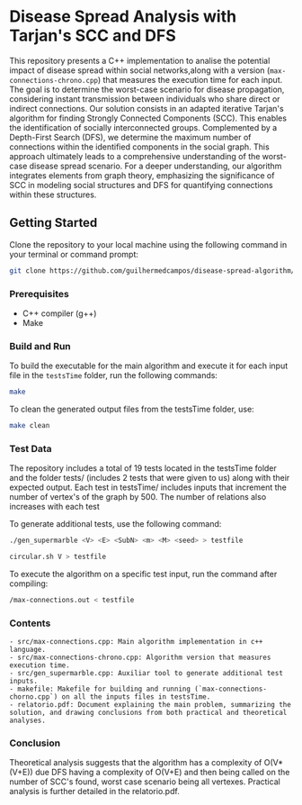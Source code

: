 # Disease Spread Analysis with Tarjan's SCC and DFS

This repository presents a C++ implementation to analise the potential impact of disease spread within social networks,along with a version (`max-connections-chrono.cpp`) that measures the execution time for each input. The goal is to determine the worst-case scenario for disease propagation, considering instant transmission between individuals who share direct or indirect connections. Our solution consists in an adapted iterative Tarjan's algorithm for finding Strongly Connected Components (SCC). This enables the identification of socially interconnected groups. Complemented by a Depth-First Search (DFS), we determine the maximum number of connections within the identified components in the social graph. This approach ultimately leads to a comprehensive understanding of the worst-case disease spread scenario.
For a deeper understanding, our algorithm integrates elements from graph theory, emphasizing the significance of SCC in modeling social structures and DFS for quantifying connections within these structures. 

## Getting Started

Clone the repository to your local machine using the following command in your terminal or command prompt:

```bash
git clone https://github.com/guilhermedcampos/disease-spread-algorithm/
```

### Prerequisites

- C++ compiler (g++)
- Make

### Build and Run

To build the executable for the main algorithm and execute it for each input file in the `testsTime` folder, run the following commands:

```bash
make
```

To clean the generated output files from the testsTime folder, use:

```bash
make clean
```
### Test Data

The repository includes a total of 19 tests located in the testsTime folder and the folder tests/ (includes 2 tests that were given to us) along with their expected output. 
Each test  in testsTime/ includes inputs that increment the number of vertex's of the graph by 500. The number of relations also increases with each test

To generate additional tests, use the following command:

```bash
./gen_supermarble <V> <E> <SubN> <m> <M> <seed> > testfile
```

```bash
circular.sh V > testfile
```

To execute the algorithm on a specific test input, run the command after compiling:

```bash
/max-connections.out < testfile
``` 

### Contents

    - src/max-connections.cpp: Main algorithm implementation in c++ language.
    - src/max-connections-chrono.cpp: Algorithm version that measures execution time.
    - src/gen_supermarble.cpp: Auxiliar tool to generate additional test inputs.
    - makefile: Makefile for building and running (`max-connections-chorno.cpp`) on all the inputs files in testsTime.
    - relatorio.pdf: Document explaining the main problem, summarizing the solution, and drawing conclusions from both practical and theoretical analyses.

### Conclusion

Theoretical analysis suggests that the algorithm has a complexity of O(V*(V+E)) due DFS having a complexity of O(V+E) and then being called on the number of SCC's found, worst case scenario being all vertexes. 
Practical analysis is further detailed in the relatorio.pdf.


